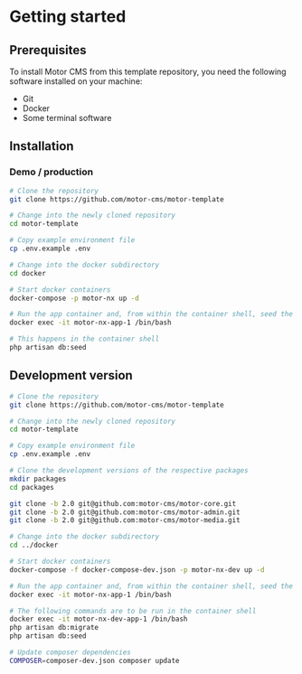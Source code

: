 # Getting started

## Prerequisites

To install Motor CMS from this template repository, you need the following software installed on your machine:

* Git
* Docker
* Some terminal software

## Installation

### Demo / production

```zsh
# Clone the repository
git clone https://github.com/motor-cms/motor-template

# Change into the newly cloned repository
cd motor-template

# Copy example environment file
cp .env.example .env

# Change into the docker subdirectory
cd docker

# Start docker containers
docker-compose -p motor-nx up -d

# Run the app container and, from within the container shell, seed the database
docker exec -it motor-nx-app-1 /bin/bash

# This happens in the container shell
php artisan db:seed
```

## Development version

```zsh
# Clone the repository
git clone https://github.com/motor-cms/motor-template

# Change into the newly cloned repository
cd motor-template

# Copy example environment file
cp .env.example .env

# Clone the development versions of the respective packages
mkdir packages
cd packages

git clone -b 2.0 git@github.com:motor-cms/motor-core.git
git clone -b 2.0 git@github.com:motor-cms/motor-admin.git
git clone -b 2.0 git@github.com:motor-cms/motor-media.git

# Change into the docker subdirectory
cd ../docker

# Start docker containers
docker-compose -f docker-compose-dev.json -p motor-nx-dev up -d

# Run the app container and, from within the container shell, seed the database
docker exec -it motor-nx-app-1 /bin/bash

# The following commands are to be run in the container shell
docker exec -it motor-nx-dev-app-1 /bin/bash
php artisan db:migrate
php artisan db:seed

# Update composer dependencies
COMPOSER=composer-dev.json composer update
```
